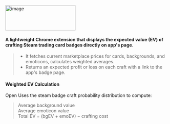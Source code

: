 <img width="219" height="79" alt="image" src="https://github.com/user-attachments/assets/194c50b9-4b3f-4245-aa6d-9801554b5a3f" />


<br>

#### A lightweight Chrome extension that displays the expected value (EV) of crafting Steam trading card badges directly on app's page.
>
> - It fetches current marketplace prices for cards, backgrounds, and emoticons, calculates weighted averages. 
> - Returns an expected profit or loss on each craft with a link to the app's badge page.

#### Weighted EV Calculation
Open 
 Uses the steam badge craft probability distribution to compute:
>  Average background value
> <br> Average emoticon value
> <br> Total EV = (bgEV + emoEV) − crafting cost
